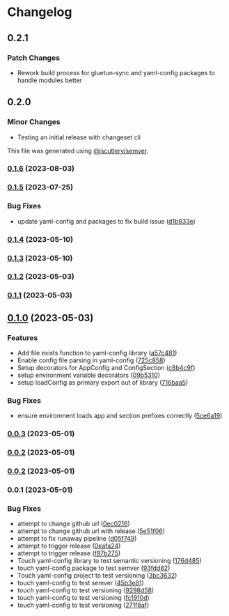 # Changelog

## 0.2.1

### Patch Changes

- Rework build process for gluetun-sync and yaml-config packages to handle modules better

## 0.2.0

### Minor Changes

- Testing an initial release with changeset cli

This file was generated using [@jscutlery/semver](https://github.com/jscutlery/semver).

### [0.1.6](https://github.com/pbabbott/home-web-apps/compare/yaml-config-0.1.5...yaml-config-0.1.6) (2023-08-03)

### [0.1.5](https://github.com/pbabbott/home-web-apps/compare/yaml-config-0.1.4...yaml-config-0.1.5) (2023-07-25)

### Bug Fixes

- update yaml-config and packages to fix build issue ([d1b833e](https://github.com/pbabbott/home-web-apps/commit/d1b833ec6934ae13bd3b4cf53f0c8bd98dbfad69))

### [0.1.4](https://github.com/pbabbott/home-web-apps/compare/yaml-config-0.1.3...yaml-config-0.1.4) (2023-05-10)

### [0.1.3](https://github.com/pbabbott/home-web-apps/compare/yaml-config-0.1.2...yaml-config-0.1.3) (2023-05-10)

### [0.1.2](https://github.com/pbabbott/home-web-apps/compare/yaml-config-0.1.1...yaml-config-0.1.2) (2023-05-03)

### [0.1.1](https://github.com/pbabbott/home-web-apps/compare/yaml-config-0.1.0...yaml-config-0.1.1) (2023-05-03)

## [0.1.0](https://github.com/pbabbott/home-web-apps/compare/yaml-config-0.0.3...yaml-config-0.1.0) (2023-05-03)

### Features

- Add file exists function to yaml-config library ([a57c481](https://github.com/pbabbott/home-web-apps/commit/a57c481095bb42d62733f21b1c00e2a59097a917))
- Enable config file parsing in yaml-config ([725c858](https://github.com/pbabbott/home-web-apps/commit/725c858737f12834d48904b1d565de46535669f3))
- Setup decorators for AppConfig and ConfigSection ([c8b4c9f](https://github.com/pbabbott/home-web-apps/commit/c8b4c9fa1a17c9c3dc877843ea9386ee24b0e768))
- setup environment variable decorators ([09b5310](https://github.com/pbabbott/home-web-apps/commit/09b5310b890da7816d80b77d657dd754f310405e))
- setup loadConfig as primary export out of library ([716baa5](https://github.com/pbabbott/home-web-apps/commit/716baa5e535eb8a7baf493abe79543ff89702f02))

### Bug Fixes

- ensure environment loads app and section prefixes correctly ([5ce6a19](https://github.com/pbabbott/home-web-apps/commit/5ce6a1920a1e4665339eab05e4b21adc4e8a0498))

### [0.0.3](https://github.com/pbabbott/home-web-apps/compare/yaml-config-0.0.2...yaml-config-0.0.3) (2023-05-01)

### [0.0.2](https://github.com/pbabbott/home-web-apps/compare/yaml-config-0.0.1...yaml-config-0.0.2) (2023-05-01)

### [0.0.2](https://github.com/pbabbott/home-web-apps/compare/yaml-config-0.0.1...yaml-config-0.0.2) (2023-05-01)

### 0.0.1 (2023-05-01)

### Bug Fixes

- attempt to change github url ([0ec0216](https://github.com/pbabbott/home-web-apps/commit/0ec0216bd0a6d5e5da3c5c4b041f5932e0b8115e))
- attempt to change github url with release ([5e51f06](https://github.com/pbabbott/home-web-apps/commit/5e51f06088f936ccc709a34cde8232f522413fee))
- attempt to fix runaway pipeline ([d05f749](https://github.com/pbabbott/home-web-apps/commit/d05f749e569053327b99e886bd6992eef559bade))
- attempt to trigger release ([0eafa24](https://github.com/pbabbott/home-web-apps/commit/0eafa240e90911834611bc78da2edd07b081de85))
- attempt to trigger release ([f97b275](https://github.com/pbabbott/home-web-apps/commit/f97b2759685947b220bdb347e82a0188cd6f0e34))
- Touch yaml-config library to test semantic versioning ([176d485](https://github.com/pbabbott/home-web-apps/commit/176d485240b5fb3b0a2e90d5bfd4a6e445291cf5))
- touch yaml-config package to test semver ([93fdd82](https://github.com/pbabbott/home-web-apps/commit/93fdd82edb8812ebf7bc428a7f32c31ad94ff24e))
- Touch yaml-config project to test versioning ([3bc3632](https://github.com/pbabbott/home-web-apps/commit/3bc3632fd15861e30d6c82b88cea81fb11ef3e82))
- touch yaml-config to test semver ([45b3e81](https://github.com/pbabbott/home-web-apps/commit/45b3e8163cc6b3a585536e2611d3966ad7ee3488))
- touch yaml-config to test versioning ([9298d58](https://github.com/pbabbott/home-web-apps/commit/9298d58bf1eb93732ed9d8caad2e36d8e896e3d9))
- touch yaml-config to test versioning ([fc1910d](https://github.com/pbabbott/home-web-apps/commit/fc1910d9ffeeeebb8f1d5625567f1683a663f0db))
- touch yaml-config to test versioning ([271f8af](https://github.com/pbabbott/home-web-apps/commit/271f8af6326a2aec6bf0c053b4874fd6f8fc45e2))

